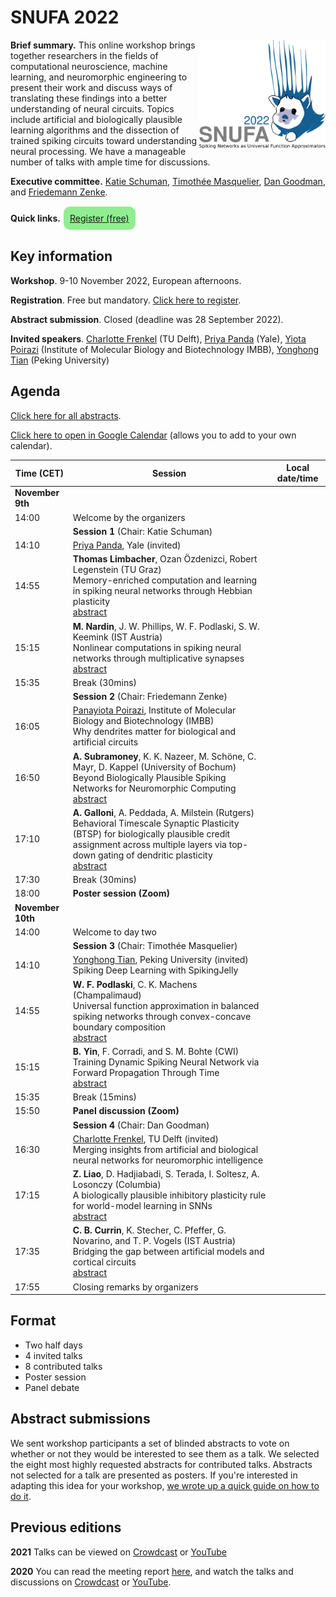 # SNUFA 2022

<img align="right" width="300" style="max-width: 40%" src="/images/snufa2022_logo.png">

**Brief summary.** This online workshop brings together researchers in the fields of computational neuroscience, machine learning, and neuromorphic engineering to present their work and discuss ways of translating these findings into a better understanding of neural circuits. Topics include artificial and biologically plausible learning algorithms and the dissection of trained spiking circuits toward understanding neural processing. We have a manageable number of talks with ample time for discussions.

**Executive committee.** [Katie Schuman](https://catherineschuman.com/), [Timothée Masquelier](https://cerco.cnrs.fr/pagesp/tim/), [Dan Goodman](https://neural-reckoning.org), and [Friedemann Zenke](https://zenkelab.org/).

**Quick links.** <span style="background: lightgreen; border-radius: 10px; padding: 10px; display: inline-block; margin: 1px;"><a href="https://www.eventbrite.co.uk/e/snufa-workshop-2022-tickets-387490864607">Register (free)</a></span> 





## Key information


**Workshop**. 9-10 November 2022, European afternoons.

**Registration**. Free but mandatory. [Click here to register](https://www.eventbrite.co.uk/e/snufa-workshop-2022-tickets-387490864607).

**Abstract submission**. Closed (deadline was 28 September 2022).

**Invited speakers**. 
[Charlotte Frenkel](https://chfrenkel.github.io/) (TU Delft),
[Priya Panda](https://intelligentcomputinglab.yale.edu/) (Yale),
[Yiota Poirazi](http://dendrites.gr/) (Institute of Molecular Biology and Biotechnology IMBB),
[Yonghong Tian](https://www.pkuml.org/) (Peking University)


## Agenda

[Click here for all abstracts](all_abstracts.md).

[Click here to open in Google Calendar](https://calendar.google.com/calendar/u/0?cid=OTYzMGJmOWIyZmJjZjNmNjE0ZDMzN2MyZTVmZjhmMWQ0NDYxZTMwYTM3OWNlNmJmZDA5YWVkMzg1MGJlN2IxMUBncm91cC5jYWxlbmRhci5nb29nbGUuY29t) (allows you to add to your own calendar).

<script language="javascript">
	function LT(d, t) {
		var date = new Date(d+' 2022 '+t+' UTC+1');
		document.write(date.toString());
	}
</script>

| Time (CET) | Session | Local date/time 
|------------|---------|-----------------
|**November 9th** |  |  
| 14:00 | Welcome by the organizers | <script language="javascript">LT('9 Nov', '14:00')</script> 
|     | **Session 1** (Chair: Katie Schuman) |  
| 14:10 | [Priya Panda](https://intelligentcomputinglab.yale.edu/), Yale (invited)| <script language="javascript">LT('9 Nov', '14:10')</script> 
| 14:55 | **Thomas Limbacher**, Ozan Özdenizci, Robert Legenstein (TU Graz) <br/> Memory-enriched computation and learning in spiking neural networks through Hebbian plasticity <br /> [abstract](https://snufa.net/2022/abstracts/thomas-limbacher-memory-enriched.html) | <script language="javascript">LT('9 Nov', '14:55')</script> 
| 15:15 | **M. Nardin**, J. W. Phillips, W. F. Podlaski, S. W. Keemink (IST Austria) <br/> Nonlinear computations in spiking neural networks through multiplicative synapses <br /> [abstract](https://snufa.net/2022/abstracts/michele-nardin-nonlinear.html)  | <script language="javascript">LT('9 Nov', '15:15')</script> 
| 15:35 | Break (30mins) | 
|       | **Session 2** (Chair: Friedemann Zenke) |  
| 16:05 | [Panayiota Poirazi](http://dendrites.gr/), Institute of Molecular Biology and Biotechnology (IMBB) <br /> Why dendrites matter for biological and artificial circuits |  <script language="javascript">LT('9 Nov', '16:05')</script>
| 16:50 | **A. Subramoney**, K. K. Nazeer, M. Schöne, C. Mayr, D. Kappel (University of Bochum) <br/> Beyond Biologically Plausible Spiking Networks for Neuromorphic Computing <br /> [abstract](https://snufa.net/2022/abstracts/anand-subramoney-beyond.html)  | <script language="javascript">LT('9 Nov', '16:50')</script> 
| 17:10 | **A. Galloni**, A. Peddada, A. Milstein (Rutgers) <br/> Behavioral Timescale Synaptic Plasticity (BTSP) for biologically plausible credit assignment across multiple layers via top-down gating of dendritic plasticity <br /> [abstract](https://snufa.net/2022/abstracts/aaron-milstein-behavioral.html)  | <script language="javascript">LT('9 Nov', '17:10')</script>
| 17:30 | Break (30mins) | <script language="javascript">LT('9 Nov', '17:30')</script>
| 18:00 | **Poster session (Zoom)** |  <script language="javascript">LT('9 Nov', '18:00')</script>
| **November 10th** | | 
| 14:00 | Welcome to day two | <script language="javascript">LT('10 Nov', '14:00')</script> 
|       | **Session 3** (Chair: Timothée Masquelier) | 
| 14:10 |  [Yonghong Tian](https://www.pkuml.org/), Peking University (invited) <br /> Spiking Deep Learning with SpikingJelly | <script language="javascript">LT('10 Nov', '14:10')</script>
| 14:55 | **W. F. Podlaski**, C. K. Machens (Champalimaud) <br/> Universal function approximation in balanced spiking networks through convex-concave boundary composition <br /> [abstract](https://snufa.net/2022/abstracts/william-podlaski-universal.html)  | <script language="javascript">LT('10 Nov', '14:55')</script>
| 15:15 | **B. Yin**, F. Corradi, and S. M. Bohte (CWI) <br/> Training Dynamic Spiking Neural Network via Forward Propagation Through Time <br /> [abstract](https://snufa.net/2022/abstracts/bojian-yin-training.html)  | <script language="javascript">LT('10 Nov', '15:15')</script>
| 15:35 | Break (15mins) | <script language="javascript">LT('10 Nov', '15:35')</script>
| 15:50 | **Panel discussion (Zoom)** | <script language="javascript">LT('10 Nov', '15:50')</script>
|       | **Session 4** (Chair: Dan Goodman) | 
| 16:30 | [Charlotte Frenkel](https://chfrenkel.github.io/), TU Delft (invited) <br /> Merging insights from artificial and biological neural networks for neuromorphic intelligence | <script language="javascript">LT('10 Nov', '16:30')</script>
| 17:15 | **Z. Liao**, D. Hadjiabadi, S. Terada, I. Soltesz, A. Losonczy (Columbia) <br/> A biologically plausible inhibitory plasticity rule for world-model learning in SNNs  <br /> [abstract](https://snufa.net/2022/abstracts/zhenrui-liao-biologically.html)  | <script language="javascript">LT('10 Nov', '17:15')</script>
| 17:35 | **C. B. Currin**, K. Stecher, C. Pfeffer, G. Novarino, and T. P. Vogels (IST Austria) <br/> Bridging the gap between artificial models and cortical circuits <br /> [abstract](https://snufa.net/2022/abstracts/christopher-brian-bridging.html)  | <script language="javascript">LT('10 Nov', '17:35')</script>
| 17:55 | Closing remarks by organizers | <script language="javascript">LT('10 Nov', '17:55')</script>



## Format

* Two half days
* 4 invited talks
* 8 contributed talks
* Poster session
* Panel debate 

## Abstract submissions 

We sent workshop participants a set of blinded abstracts to vote on whether or not they would be interested to see them as a talk. We selected the eight most highly requested abstracts for contributed talks. Abstracts not selected for a talk are presented as posters. If you're interested in adapting this idea for your workshop, [we wrote up a quick guide on how to do it](https://github.com/neural-reckoning/misc-guides/blob/main/workshop-abstract-voting-with-qualtrics-and-office.md).

## Previous editions

**2021** Talks can be viewed on [Crowdcast](https://www.crowdcast.io/e/snufa-2021) or [YouTube](https://www.youtube.com/playlist?list=PL09WqqDbQWHEqm1_3a620tKUKnC6FgBrG)

**2020** You can read the meeting report [here](https://www.sciencedirect.com/science/article/abs/pii/S089662732100009X), and watch the talks and discussions on [Crowdcast](/2020) or [YouTube](https://www.youtube.com/playlist?list=PL09WqqDbQWHFvM9DFYkM_GfnrVnIdLRhy).
